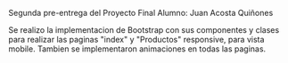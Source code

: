 Segunda pre-entrega del Proyecto Final
Alumno: Juan Acosta Quiñones

Se realizo la implementacion de Bootstrap con sus componentes y clases para realizar las paginas "index" y "Productos" responsive, para vista mobile.
Tambien se implementaron animaciones en todas las paginas.
